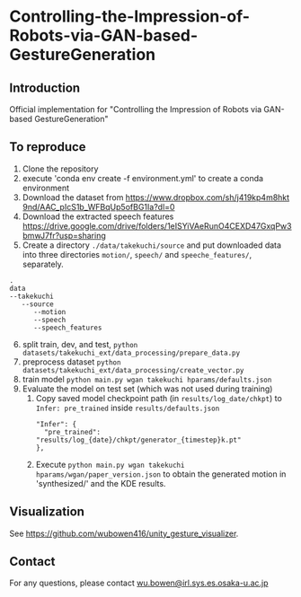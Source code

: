 # Controlling-the-Impression-of-Robots-via-GAN-based-GestureGeneration

## Introduction

Official implementation for "Controlling the Impression of Robots via GAN-based GestureGeneration"

## To reproduce
1. Clone the repository
2. execute 'conda env create -f environment.yml' to create a conda environment
3. Download the dataset from https://www.dropbox.com/sh/j419kp4m8hkt9nd/AAC_pIcS1b_WFBqUp5ofBG1Ia?dl=0
4. Download the extracted speech features https://drive.google.com/drive/folders/1eISYiVAeRunO4CEXD47GxqPw3bmwJ7fr?usp=sharing
5. Create a directory `./data/takekuchi/source` and put downloaded data into three directories `motion/`, `speech/` and `speeche_features/`, separately.

```
.
data
--takekuchi
   --source
      --motion
      --speech
      --speech_features
```

6. split train, dev, and test, `python datasets/takekuchi_ext/data_processing/prepare_data.py`
7. preprocess dataset `python datasets/takekuchi_ext/data_processing/create_vector.py`
8. train model `python main.py wgan takekuchi hparams/defaults.json`
9. Evaluate the model on test set (which was not used during training)
   1. Copy saved model checkpoint path (in `results/log_date/chkpt`) to `Infer: pre_trained` inside `results/defaults.json`
      ```
      "Infer": {
        "pre_trained": "results/log_{date}/chkpt/generator_{timestep}k.pt"
      },
      ```
   2. Execute `python main.py wgan takekuchi hparams/wgan/paper_version.json` to obtain the generated motion in 'synthesized/' and the KDE results.

## Visualization
See https://github.com/wubowen416/unity_gesture_visualizer.

## Contact
For any questions, please contact wu.bowen@irl.sys.es.osaka-u.ac.jp
